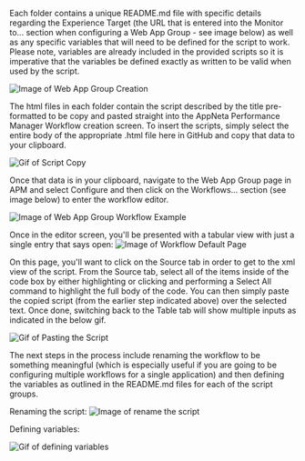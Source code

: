 Each folder contains a unique README.md file with specific details regarding the Experience Target (the URL that is entered into the Monitor to... section when configuring a Web App Group - see image below) as well as any specific variables that will need to be defined for the script to work. Please note, variables are already included in the provided scripts so it is imperative that the variables be defined exactly as written to be valid when used by the script.

![Image of Web App Group Creation](https://github.com/appneta/experience-scripts/blob/master/Images/Web%20App%20Group%20Target%20Example.png)

The html files in each folder contain the script described by the title pre-formatted to be copy and pasted straight into the AppNeta Performance Manager Workflow creation screen. 
To insert the scripts, simply select the entire body of the appropriate .html file here in GitHub and copy that data to your clipboard.

![Gif of Script Copy](https://github.com/appneta/experience-scripts/blob/master/Images/Copying%20the%20Script%20Large.gif)

Once that data is in your clipboard, navigate to the Web App Group page in APM and select Configure and then click on the Workflows... section (see image below) to enter the workflow editor.

![Image of Web App Group Workflow Example](https://github.com/appneta/experience-scripts/blob/master/Images/Web%20App%20Group%20Workflow%20Example.png)

Once in the editor screen, you'll be presented with a tabular view with just a single entry that says open:
![Image of Workflow Default Page](https://github.com/appneta/experience-scripts/blob/master/Images/Workflow%20Initial%20Screen.png)

On this page, you'll want to click on the Source tab in order to get to the xml view of the script. From the Source tab, select all of the items inside of the code box by either highlighting or clicking and performing a Select All command to highlight the full body of the code. You can then simply paste the copied script (from the earlier step indicated above) over the selected text. Once done, switching back to the Table tab will show multiple inputs as indicated in the below gif.

![Gif of Pasting the Script](https://github.com/appneta/experience-scripts/blob/master/Images/Pasting%20the%20workflow%20Large.gif)

The next steps in the process include renaming the workflow to be something meaningful (which is especially useful if you are going to be configuring multiple workflows for a single application) and then defining the variables as outlined in the README.md files for each of the script groups.

Renaming the script:
![Image of rename the script](https://github.com/appneta/experience-scripts/blob/master/Images/Rename%20the%20Workflow.png)


Defining variables:

![Gif of defining variables](https://github.com/appneta/experience-scripts/blob/master/Images/Defining%20Variables%20Large.gif)





